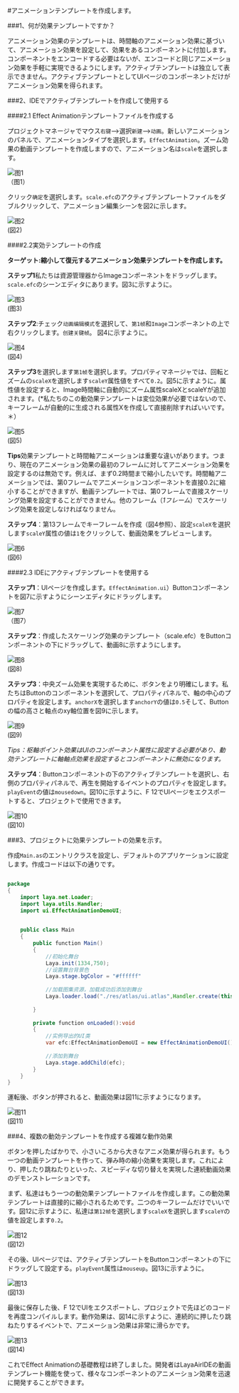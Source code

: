#アニメーションテンプレートを作成します。

###1、何が効果テンプレートですか？

アニメーション効果のテンプレートは、時間軸のアニメーション効果に基づいて、アニメーション効果を設定して、効果をあるコンポーネントに付加します。コンポーネントをエンコードする必要はないが、エンコードと同じアニメーション効果を手軽に実現できるようにします。アクティブテンプレートは独立して表示できません。アクティブテンプレートとしてUIページのコンポーネントだけがアニメーション効果を得られます。



###2、IDEでアクティブテンプレートを作成して使用する

####2.1 Effect Animationテンプレートファイルを作成する

プロジェクトマネージャでマウス`右键`-->選択`新建`-->`动画`。新しいアニメーションのパネルで、アニメーションタイプを選択します。`EffectAnimation`。ズーム効果の動画テンプレートを作成しますので、アニメーション名は`scale`を選択します。

![图1](img/1.png) <br />（图1）


クリック`确定`を選択します。`scale.efc`のアクティブテンプレートファイルをダブルクリックして、アニメーション編集シーンを図2に示します。

![图2](img/2.png)<br/>(図2)



####2.2実効テンプレートの作成

**ターゲット:縮小して復元するアニメーション効果テンプレートを作成します。**

**ステップ1**私たちは資源管理器からImageコンポーネントをドラッグします。`scale.efc`のシーンエディタにあります。図3に示すように。

![图3](img/3.png) <br /> (图3)




**ステップ2**:チェック`动画编辑模式`を選択して、`第1帧`和`Image`コンポーネントの上で右クリックします。`创建关键帧`。 図4に示すように。

![图4](img/4.png)<br/>(図4)



**ステップ3**を選択します`第1帧`を選択します。プロパティマネージャでは、回転とズームの`scaleX`を選択します`scaleY`属性値をすべて`0.2`。図5に示すように。属性値を設定すると、Image時間軸に自動的にズーム属性scaleXとscaleYが追加されます。(*私たちのこの動効果テンプレートは変位効果が必要ではないので、キーフレームが自動的に生成される属性Xを作成して直接削除すればいいです。＊）

![图5](img/5.png)<br/>(図5)

**Tips**効果テンプレートと時間軸アニメーションは重要な違いがあります。つまり、現在のアニメーション効果の最初のフレームに対してアニメーション効果を設定するのは無効です。例えば、まず0.2時間まで縮小したいです。時間軸アニメーションでは、第0フレームでアニメーションコンポーネントを直接0.2に縮小することができますが、動画テンプレートでは、第0フレームで直接スケーリング効果を設定することができません。他のフレーム（*1フレーム*）でスケーリング効果を設定しなければなりません。



**ステップ4**：第13フレームでキーフレームを作成（図4参照）、設定`scaleX`を選択します`scaleY`属性の値は`1`をクリックして、動画効果をプレビューします。

![图6](img/6.png)<br/>(図6)



####2.3 IDEにアクティブテンプレートを使用する

**ステップ1**：UIページを作成します。`EffectAnimation.ui`）Buttonコンポーネントを図7に示すようにシーンエディタにドラッグします。

![图7](img/7.png) <br /> （图7）




**ステップ2**：作成したスケーリング効果のテンプレート（scale.efc）をButtonコンポーネントの下にドラッグして、動画8に示すようにします。

![图8](img/8.gif)<br/>(図8)



**ステップ3**：中央ズーム効果を実現するために、ボタンをより明確にします。私たちはButtonのコンポーネントを選択して、プロパティパネルで、軸の中心のプロパティを設定します。`anchorX`を選択します`anchorY`の値は`0.5`そして、Buttonの幅の高さと軸点のxy軸位置を図9に示します。

![图9](img/9.png)<br/>(図9)

*Tips：枢軸ポイント効果はUIのコンポーネント属性に設定する必要があり、動効テンプレートに軸軸点効果を設定するとコンポーネントに無効になります。*



**ステップ4**：Buttonコンポーネントの下のアクティブテンプレートを選択し、右側のプロパティパネルで、再生を開始するイベントのプロパティを設定します。`playEvent`の値は`mousedown`。図10に示すように、F 12でUIページをエクスポートすると、プロジェクトで使用できます。

![图10](img/10.png)<br/>(図10)





###3、プロジェクトに効果テンプレートの効果を示す。

作成`Main.as`のエントリクラスを設定し、デフォルトのアプリケーションに設定します。作成コードは以下の通りです。




```java

package
{
	import laya.net.Loader;
	import laya.utils.Handler;
	import ui.EffectAnimationDemoUI;

	
	public class Main
	{
		public function Main()
		{
			//初始化舞台
			Laya.init(1334,750);
			//设置舞台背景色
			Laya.stage.bgColor = "#ffffff"    
			
			//加载图集资源，加载成功后添加到舞台
			Laya.loader.load("./res/atlas/ui.atlas",Handler.create(this,onLoaded));
			
		}
		
		private function onLoaded():void
		{	
			//实例导出的UI类
			var efc:EffectAnimationDemoUI = new EffectAnimationDemoUI();
			
			//添加到舞台
			Laya.stage.addChild(efc);
		}
	}
}
```


運転後、ボタンが押されると、動画効果は図11に示すようになります。

![图11](img/11.gif)<br/>(図11)



###4、複数の動効テンプレートを作成する複雑な動作効果

ボタンを押したばかりで、小さいころから大きなアニメ効果が得られます。もう一つの動画テンプレートを作って、弾み時の縮小効果を実現します。これにより、押したり跳ねたりといった、スピーディな切り替えを実現した連続動画効果のデモンストレーションです。

まず、私達はもう一つの動効果テンプレートファイルを作成します。この動効果テンプレートは直接的に縮小されるためです。二つのキーフレームだけでいいです。図12に示すように、私達は`第12帧`を選択します`scaleX`を選択します`scaleY`の値を設定します`0.2`。

![图12](img/12.png)<br/>(図12)



その後、UIページでは、アクティブテンプレートをButtonコンポーネントの下にドラッグして設定する。`playEvent`属性は`mouseup`。図13に示すように。

![图13](img/13.png)<br/>(図13)



最後に保存した後、F 12でUIをエクスポートし、プロジェクトで先ほどのコードを再度コンパイルします。動作効果は、図14に示すように、連続的に押したり跳ねたりするイベントで、アニメーション効果は非常に滑らかです。

![图13](img/14.gif)<br/>(図14)

これでEffect Animationの基礎教程は終了しました。開発者はLayaAirIDEの動画テンプレート機能を使って、様々なコンポーネントのアニメーション効果を迅速に開発することができます。



